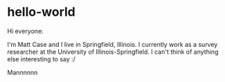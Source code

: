 # hello-world

Hi everyone:

I'm Matt Case and I live in Springfield, Illinois. I currently work as a survey researcher at the University of Illinois-Springfield. I can't think of anything else interesting to say :/

Mannnnnn 
